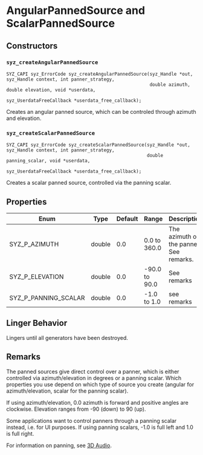 # AngularPannedSource and ScalarPannedSource

## Constructors

### `syz_createAngularPannedSource`

```
SYZ_CAPI syz_ErrorCode syz_createAngularPannedSource(syz_Handle *out, syz_Handle context, int panner_strategy,
                                                     double azimuth, double elevation, void *userdata,
                                                     syz_UserdataFreeCallback *userdata_free_callback);
```

Creates an angular panned source, which can be controled through azimuth and elevation.

### `syz_createScalarPannedSource`

```
SYZ_CAPI syz_ErrorCode syz_createScalarPannedSource(syz_Handle *out, syz_Handle context, int panner_strategy,
                                                    double panning_scalar, void *userdata,
                                                    syz_UserdataFreeCallback *userdata_free_callback);
```

Creates a scalar panned source, controlled via the panning scalar.

## Properties

Enum | Type | Default | Range | Description
--- | --- | --- | --- | ---
SYZ_P_AZIMUTH | double | 0.0 | 0.0 to 360.0 | The azimuth of the panner. See remarks.
SYZ_P_ELEVATION | double | 0.0 | -90.0 to 90.0 | See remarks
SYZ_P_PANNING_SCALAR | double | 0.0 | -1.0 to 1.0 | see remarks

## Linger Behavior

Lingers until all generators have been destroyed.

## Remarks

The panned sources give direct control over a panner, which is either controlled via azimuth/elevation in degrees or a
panning scalar.  Which properties you use depend on which type of source you create (angular for azimuth/elevation,
scalar for the panning scalar).

If using azimuth/elevation, 0.0 azimuth is forward and positive angles are clockwise.  Elevation ranges from -90 (down)
to 90 (up).

Some applications want to control panners through a panning scalar instead, i.e. for UI purposes. If using panning
scalars, -1.0 is full left and 1.0 is full right.

For information on panning, see [3D Audio](../concepts/3d_audio.md).
